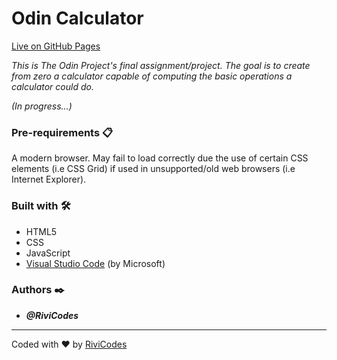 # Odin Calculator

[Live on GitHub Pages](https://rivicodes.github.io/odin-calculator/)

_This is The Odin Project's final assignment/project. The goal is to create from zero a calculator capable of computing the basic operations a calculator could do._

_(In progress...)_

### Pre-requirements 📋

A modern browser. May fail to load correctly due the use of certain CSS elements (i.e CSS Grid) if used in unsupported/old web browsers (i.e Internet Explorer).

### Built with 🛠️

* HTML5
* CSS
* JavaScript
* [Visual Studio Code](https://code.visualstudio.com/) (by Microsoft)

### Authors ✒️

* ***@RiviCodes***

---

Coded with ❤️ by [RiviCodes](https://github.com/RiviCodes)